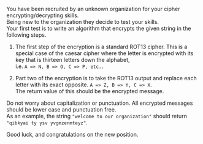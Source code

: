You have been recruited by an unknown organization for your cipher encrypting/decrypting skills.  
Being new to the organization they decide to test your skills.  
Your first test is to write an algorithm that encrypts the given string in the following steps.

1. The first step of the encryption is a standard ROT13 cipher.
This is a special case of the caesar cipher where the letter is encrypted with its key that is thirteen letters down the alphabet,  
i.e. `A => N, B => O, C => P, etc..`

1. Part two of the encryption is to take the ROT13 output and replace each letter with its exact opposite. `A => Z, B => Y, C => X`.  
The return value of this should be the encrypted message.


Do not worry about capitalization or punctuation. All encrypted messages should be lower case and punctuation free.  
As an example, the string `"welcome to our organization"` should return `"qibkyai ty ysv yvgmzenmteyz"`.

Good luck, and congratulations on the new position.
